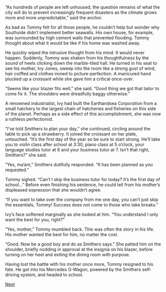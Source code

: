 “As hundreds of people are left unhoused, the question remains of what the city will do to prevent increasingly frequent disasters as the climate grows more and more unpredictable,” said the anchor. 

As bad as Tommy felt for all those people, he couldn’t help but wonder why Southside didn’t implement better seawalls. His own house, for example, was surrounded by high cement walls that prevented flooding. Tommy thought about what it would be like if his home was washed away. 

He quickly wiped the intrusive thought from his mind. It would never happen. 
Suddenly, Tommy was shaken from his thoughtfulness by the sound of heels clicking down the marble-tiled hall. He turned in his seat to see his mother, Ivy Jones, sweep into the room like a strong gust of wind, hair coiffed and clothes ironed to picture-perfection. A manicured hand plucked up a croissant while she gave him a critical once-over.

“Seems like your blazer fits well,” she said. “Good thing we got that tailor to come fix it. The shoulders were dreadfully baggy otherwise.”

A renowned industrialist, Ivy had built the Earthandsea Corporation from a small hatchery to the largest chain of hatcheries and fisheries on this side of the planet. Perhaps as a side effect of this accomplishment, she was now a ruthless perfectionist.

“I’ve told Smithers to plan your day,” she continued, circling around the table to pick up a strawberry. It joined the croissant on her plate, untouched. “It’s the first day of the year so be sure to start strong. He’ll take you to violin class after school at 3:30, piano class at 5 o’clock, your language studies tutor at 6 and your business tutor at 7. Isn’t that right, Smithers?” she said.

“Yes, ma’am,” Smithers dutifully responded. “It has been planned as you requested.” 

Tommy sighed. “Can’t I skip the business tutor for today? It’s the first day of school…” Before even finishing his sentence, he could tell from his mother’s displeased expression that she wouldn’t agree. 

“If you want to take over the company from me one day, you can’t just skip the essentials, Tommy! Success does not come to those who take breaks.”  

Ivy’s face softened marginally as she looked at him. “You understand I only want the best for you, right?” 

“Yes, mother,” Tommy mumbled back. This was often the story in his life. His mother wanted the best for him, no matter the cost. 

“Good. Now be a good boy and do as Smithers says.” She patted him on the shoulder, briefly nodding in approval at the insignia on his blazer, before turning on her heel and exiting the dining room with purpose. 

Having lost the battle with his mother once more, Tommy resigned to his fate. He got into his Mercedes G-Wagon, powered by the Smithers self-driving system, and headed to school. 

[Next](https://dorsadanesh.github.io/RisingTides-Sink-or-Swim/tommy3.html)
